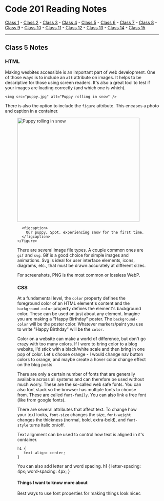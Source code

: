 # Code 201 Reading Notes

[Class 1](https://mel-johnston.github.io/reading-notes/201/class1) -
[Class 2](https://mel-johnston.github.io/reading-notes/201/class2) -
[Class 3](https://mel-johnston.github.io/reading-notes/201/class3) -
[Class 4](https://mel-johnston.github.io/reading-notes/201/class4) -
[Class 5](https://mel-johnston.github.io/reading-notes/201/class5) -
[Class 6](https://mel-johnston.github.io/reading-notes/201/class6) -
[Class 7](https://mel-johnston.github.io/reading-notes/201/class7) -
[Class 8](https://mel-johnston.github.io/reading-notes/201/class8) -
[Class 9](https://mel-johnston.github.io/reading-notes/201/class9) -
[Class 10](https://mel-johnston.github.io/reading-notes/201/class10) -
[Class 11](https://mel-johnston.github.io/reading-notes/201/class11) -
[Class 12](https://mel-johnston.github.io/reading-notes/201/class12) -
[Class 13](https://mel-johnston.github.io/reading-notes/201/class13) -
[Class 14](https://mel-johnston.github.io/reading-notes/201/class14) -
[Class 15](https://mel-johnston.github.io/reading-notes/201/class15)

---

## Class 5 Notes

### HTML

Making wesbites accessible is an important part of web development. One of those ways is to include an `alt` attribute on images. It helps to be descriptive for those using screen readers. It's also a great tool to test if your images are loading correctly (and which one is which).

    <img src="puppy.jpg" alt="Puppy rolling in snow" />

There is also the option to include the `figure` attribute. This encases a photo and caption in a container.
    <figure>
      <img
        src="puppy.jpg"
        alt="Puppy rolling in snow"
        width="400"
        height="341" />

      <figcaption>
        Our puppy, Spot, experiencing snow for the first time.
      </figcaption>
    </figure>

There are several image file types. A couple common ones are `gif` and `svg`. Gif is a good choice for simple images and animations. Svg is ideal for user interface elements, icons, diagrams, etc., that must be drawn accurately at different sizes.

For screenshots, PNG is the most common or lossless WebP.

### CSS

At a fundamental level, the `color` property defines the foreground color of an HTML element's content and the `background-color` property defines the element's background color. These can be used on just about any element. Imagine you are making a "Happy Birthday" poster. The `background-color` will be the poster color. Whatever markers/paint you use to write "Happy Birthday" will be the `color`.

Color on a website can make a world of difference, but don't go crazy with too many colors. If I were to bring color to a blog website, I'd stick with a black/white scale and then bring in one pop of color. Let's choose orange - I would change nav button colors to orange, and maybe create a hover color change effect on the blog posts.  

There are only a certain number of fonts that are generally available across all systems and can therefore be used without much worry. These are the so-called web safe fonts. You can also font stack so the browser has multiple fonts to choose from. These are called `font-family`.  You can also link a free font (like from google fonts).

There are several attributes that affect text. To change how your text looks, `font-size` changes the size, `font-weight` changes the thickness (normal, bold, extra-bold), and `font-style` turns italic on/off.

Text alignment can be used to control how text is aligned in it's container.

    h1 {
       text-align: center;
    }

You can also add letter and word spacing.
    h1 {
       letter-spacing: 4px;
       word-spacing: 4px;
    }

#### Things I want to know more about

Best ways to use font properties for making things look nicec